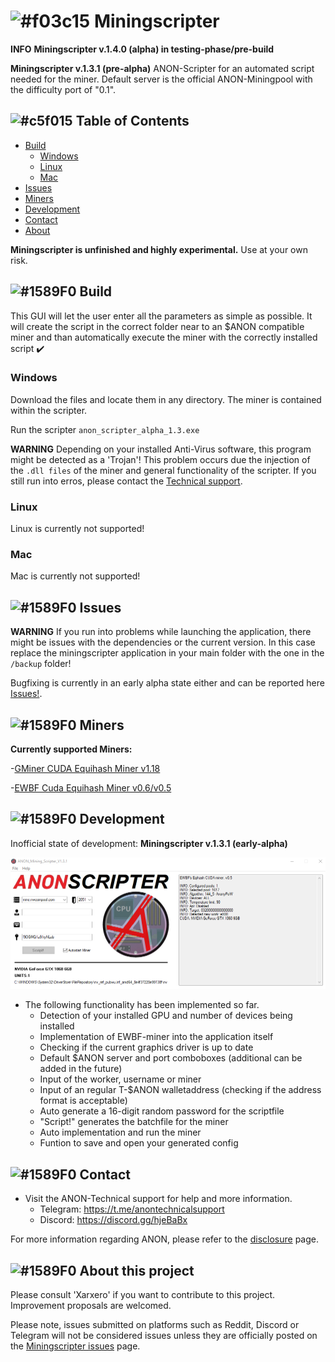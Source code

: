 # ![#f03c15](https://placehold.it/15/f03c15/000000?text=+) Miningscripter

**INFO** **Miningscripter v.1.4.0 (alpha) in testing-phase/pre-build**

**Miningscripter v.1.3.1 (pre-alpha)**
ANON-Scripter for an automated script needed for the miner.
Default server is the official ANON-Miningpool with the difficulty port of "0.1".


## ![#c5f015](https://placehold.it/15/c5f015/000000?text=+) Table of Contents

- [Build](#build)
	- [Windows](#windows)
	- [Linux](#linux)
	- [Mac](#mac)
- [Issues](#issues)
- [Miners](#miners)
- [Development](#development)
- [Contact](#contact)
- [About](#About-this-project)


**Miningscripter is unfinished and highly experimental.** Use at your own risk.
<!-- ### Any optional sections -->


## ![#1589F0](https://placehold.it/15/1589F0/000000?text=+) Build
This GUI will let the user enter all the parameters as simple as possible. It will create the script in the correct folder near to an $ANON compatible miner and than automatically execute the miner with the correctly installed script ✔️


### Windows
Download the files and locate them in any directory. The miner is contained within the scripter.

Run the scripter ```anon_scripter_alpha_1.3.exe```

**WARNING** Depending on your installed Anti-Virus software, this program might be detected as a 'Trojan'!
This problem occurs due the injection of the ```.dll files``` of the miner and general functionality of the scripter.
If you still run into erros, please contact the [Technical support](https://t.me/anontechnicalsupport).

### Linux
Linux is currently not supported!

### Mac
Mac is currently not supported!


## ![#1589F0](https://placehold.it/15/1589F0/000000?text=+) Issues
**WARNING** If you run into problems while launching the application, there might be issues with the dependencies or the current version. In this case replace the miningscripter application in your main folder with the one in the ```/backup``` folder!

Bugfixing is currently in an early alpha state either and can be reported here [Issues!](https://github.com/Xarxero/miningscripter/issues).


## ![#1589F0](https://placehold.it/15/1589F0/000000?text=+) Miners
**Currently supported Miners:**

-[GMiner CUDA Equihash Miner v1.18](https://bitcointalk.org/index.php?topic=5034735.0)

-[EWBF Cuda Equihash Miner v0.6/v0.5](https://bitcointalk.org/index.php?topic=4466962.0)


## ![#1589F0](https://placehold.it/15/1589F0/000000?text=+) Development

Inofficial state of development: **Miningscripter v.1.3.1 (early-alpha)**

![alt text](https://github.com/Xarxero/miningscripter/blob/master/miner_example.png)
- The following functionality has been implemented so far.
	- Detection of your installed GPU and number of devices being installed
	- Implementation of EWBF-miner into the application itself
	- Checking if the current graphics driver is up to date
	- Default $ANON server and port comboboxes (additional can be added in the future)
	- Input of the worker, username or miner
	- Input of an regular T-$ANON walletaddress (checking if the address format is acceptable)
	- Auto generate a 16-digit random password for the scriptfile
	- "Script!" generates the batchfile for the miner
	- Auto implementation and run the miner
	- Funtion to save and open your generated config


## ![#1589F0](https://placehold.it/15/1589F0/000000?text=+) Contact

- Visit the ANON-Technical support for help and more information.
	- Telegram: https://t.me/anontechnicalsupport
  	- Discord: https://discord.gg/hjeBaBx
	
For more information regarding ANON, please refer to the [disclosure](https://www.anonfork.io/disclosure) page.


## ![#1589F0](https://placehold.it/15/1589F0/000000?text=+) About this project

Please consult 'Xarxero' if you want to contribute to this project. Improvement proposals are welcomed.

Please note, issues submitted on platforms such as Reddit, Discord or Telegram will not be considered issues unless they are officially posted on the [Miningscripter issues](https://github.com/Xarxero/miningscripter/issues) page.

